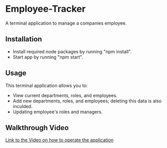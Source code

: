 # Employee-Tracker

A terminal application to manage a companies employee.

## Installation
* Install required node packages by running "npm install".
* Start app by running "npm start".

## Usage
This terminal application allows you to:
* View current departments, roles, and employees.
* Add new departments, roles, and employees; deleting this data is also inculded.
* Updating employee's roles and managers.

## Walkthrough Video

 [Link to the Video on how to operate the application](https://drive.google.com/file/d/1CN5fVhjEr745XzcIh-Xw1fOIHYgl7X8C/view)